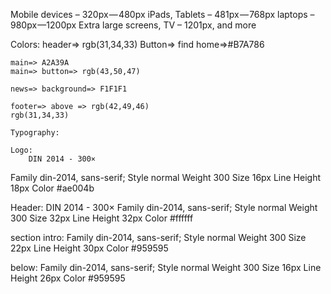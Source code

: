 Mobile devices – 320px — 480px
iPads, Tablets – 481px — 768px
laptops – 980px —1200px
Extra large screens, TV – 1201px, and more

Colors:
header=> rgb(31,34,33)
Button=> find home=>#B7A786

    main=> A2A39A
    main=> button=> rgb(43,50,47)

    news=> background=> F1F1F1

    footer=> above => rgb(42,49,46)
    rgb(31,34,33)

    Typography:

    Logo:
        DIN 2014 - 300×

Family
din-2014, sans-serif;
Style
normal
Weight
300
Size
16px
Line Height
18px
Color
#ae004b

Header:
DIN 2014 - 300×
Family
din-2014, sans-serif;
Style
normal
Weight
300
Size
32px
Line Height
32px
Color
#ffffff

section intro:
Family
din-2014, sans-serif;
Style
normal
Weight
300
Size
22px
Line Height
30px
Color
#959595

below:
Family
din-2014, sans-serif;
Style
normal
Weight
300
Size
16px
Line Height
26px
Color
#959595
